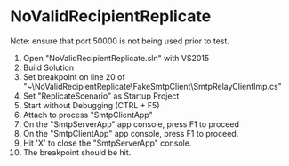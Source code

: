 # NoValidRecipientReplicate

Note: ensure that port 50000 is not being used prior to test.

1.  Open "NoValidRecipientReplicate.sln" with VS2015
2.  Build Solution
3.  Set breakpoint on line 20 of "~\NoValidRecipientReplicate\FakeSmtpClient\SmtpRelayClientImp.cs"
4.  Set "ReplicateScenario" as Startup Project
5.  Start without Debugging (CTRL + F5)
6.  Attach to process "SmtpClientApp"
7.  On the "SmtpServerApp" app console, press F1 to proceed
8.  On the "SmtpClientApp" app console, press F1 to proceed.
9.  Hit 'X' to close the "SmtpServerApp" console.  
10. The breakpoint should be hit.
